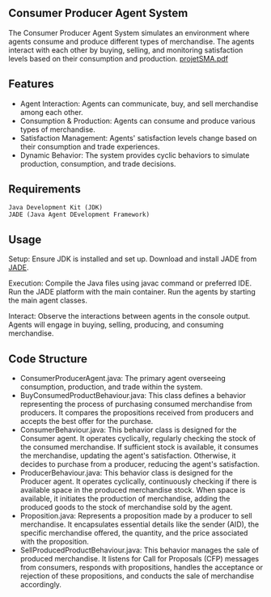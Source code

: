 ## Consumer Producer Agent System

The Consumer Producer Agent System simulates an environment where agents consume and produce different types of merchandise. The agents interact with each other by buying, selling, and monitoring satisfaction levels based on their consumption and production.
[projetSMA.pdf](https://github.com/IkramBlsl/Projet_SMA/files/13692527/projetSMA.pdf)

## Features

- Agent Interaction: Agents can communicate, buy, and sell merchandise among each other.
- Consumption & Production: Agents can consume and produce various types of merchandise.
- Satisfaction Management: Agents' satisfaction levels change based on their consumption and trade experiences.
- Dynamic Behavior: The system provides cyclic behaviors to simulate production, consumption, and trade decisions.


## Requirements

    Java Development Kit (JDK)
    JADE (Java Agent DEvelopment Framework)


## Usage

Setup:
        Ensure JDK is installed and set up.
        Download and install JADE from [JADE](https://jade.tilab.com/maven/com/tilab/jade/jade/4.5.0/jade-4.5.0.jar).

Execution:
        Compile the Java files using javac command or preferred IDE.
        Run the JADE platform with the main container.
        Run the agents by starting the main agent classes.

Interact:
        Observe the interactions between agents in the console output.
        Agents will engage in buying, selling, producing, and consuming merchandise.

## Code Structure

- ConsumerProducerAgent.java: The primary agent overseeing consumption, production, and trade within the system.    
- BuyConsumedProductBehaviour.java: This class defines a behavior representing the process of purchasing consumed merchandise from producers. It compares the propositions received from producers and accepts the best offer for the purchase.
- ConsumerBehaviour.java: This behavior class is designed for the Consumer agent. It operates cyclically, regularly checking the stock of the consumed merchandise. If sufficient stock is available, it consumes the merchandise, updating the agent's satisfaction. Otherwise, it decides to purchase from a producer, reducing the agent's satisfaction.
- ProducerBehaviour.java: This behavior class is designed for the Producer agent. It operates cyclically, continuously checking if there is available space in the produced merchandise stock. When space is available, it initiates the production of merchandise, adding the produced goods to the stock of merchandise sold by the agent.
- Proposition.java: Represents a proposition made by a producer to sell merchandise. It encapsulates essential details like the sender (AID), the specific merchandise offered, the quantity, and the price associated with the proposition.
- SellProducedProductBehaviour.java: This behavior manages the sale of produced merchandise. It listens for Call for Proposals (CFP) messages from consumers, responds with propositions, handles the acceptance or rejection of these propositions, and conducts the sale of merchandise accordingly.
